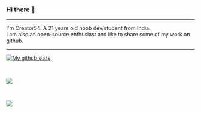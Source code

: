 ### Hi there 👋

---------------------------------------------------------------------------------------------------------------------------------------------------------------------------------

I'm Creator54. A 21 years old noob dev/student from India.\
I am also an open-source enthusiast and like to share some of my work on github.

---------------------------------------------------------------------------------------------------------------------------------------------------------------------------------
<a href="https://github.com/creator54/github-readme-stats">
  <img align="center" src="https://github-vjsreadme-stats-ltbdertew.vercel.app/api?username=creator54&show_icons=true&include_all_commits=true&theme=tokyonight" alt="My github stats" />
</a>

&nbsp;

<a href="https://github.com/creator54">
  <img align="center" src="https://github-readme-stats.vercel.app/api/top-langs/?username=creator54&layout=compact&theme=tokyonight" />
</a>

&nbsp;

![](https://komarev.com/ghpvc/?username=creator54&color=orange)

<!--
**Creator54/creator54** is a ✨ _special_ ✨ repository because its `README.md` (this file) appears on your GitHub profile.

Here are some ideas to get you started:

- 🔭 I’m currently working on ...
- 🌱 I’m currently learning ...
- 👯 I’m looking to collaborate on ...
- 🤔 I’m looking for help with ...
- 💬 Ask me about ...
- 📫 How to reach me: ...
- 😄 Pronouns: ...
- ⚡ Fun fact: ...
-->

